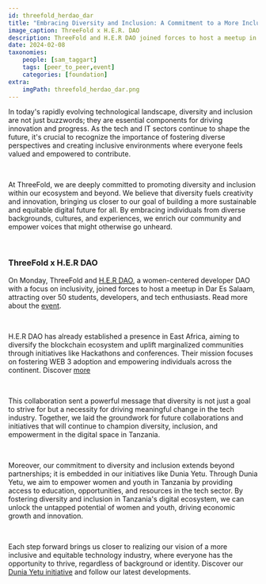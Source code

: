 ```yaml
---
id: threefold_herdao_dar
title: "Embracing Diversity and Inclusion: A Commitment to a More Inclusive Tech Industry"
image_caption: ThreeFold x H.E.R. DAO
description: ThreeFold and H.E.R DAO joined forces to host a meetup in Dar Es Salaam, attracting over 50 students, developers, and tech enthusiasts.
date: 2024-02-08
taxonomies:
    people: [sam_taggart]
    tags: [peer_to_peer,event]
    categories: [foundation]
extra:
    imgPath: threefold_herdao_dar.png
---
```


In today's rapidly evolving technological landscape, diversity and inclusion are not just buzzwords; they are essential components for driving innovation and progress. As the tech and IT sectors continue to shape the future, it's crucial to recognize the importance of fostering diverse perspectives and creating inclusive environments where everyone feels valued and empowered to contribute.

<br>

At ThreeFold, we are deeply committed to promoting diversity and inclusion within our ecosystem and beyond. We believe that diversity fuels creativity and innovation, bringing us closer to our goal of building a more sustainable and equitable digital future for all. By embracing individuals from diverse backgrounds, cultures, and experiences, we enrich our community and empower voices that might otherwise go unheard.

<br>

### ThreeFold x H.E.R DAO

On Monday, ThreeFold and [H.E.R DAO](https://www.her-dao.xyz/), a women-centered developer DAO with a focus on inclusivity, joined forces to host a meetup in Dar Es Salaam, attracting over 50 students, developers, and tech enthusiasts. 
Read more about the [event](https://www.threefold.io/newsroom/tfherdaorecap/). 

<br>

H.E.R DAO has already established a presence in East Africa, aiming to diversify the blockchain ecosystem and uplift marginalized communities through initiatives like Hackathons and conferences. Their mission focuses on fostering WEB 3 adoption and empowering individuals across the continent. Discover [more](https://www.her-dao.xyz/subchapters)

<br>

This collaboration sent a powerful message that diversity is not just a goal to strive for but a necessity for driving meaningful change in the tech industry. Together, we laid the groundwork for future collaborations and initiatives that will continue to champion diversity, inclusion, and empowerment in the digital space in Tanzania. 

<br>

Moreover, our commitment to diversity and inclusion extends beyond partnerships; it is embedded in our initiatives like Dunia Yetu. Through Dunia Yetu, we aim to empower women and youth in Tanzania by providing access to education, opportunities, and resources in the tech sector. By fostering diversity and inclusion in Tanzania's digital ecosystem, we can unlock the untapped potential of women and youth, driving economic growth and innovation.

<br>

Each step forward brings us closer to realizing our vision of a more inclusive and equitable technology industry, where everyone has the opportunity to thrive, regardless of background or identity. 
Discover our [Dunia Yetu initiative](https://www.threefold.io/newsroom/duniayetulaunchdar/)  and follow our latest developments. 
